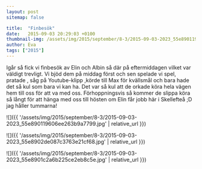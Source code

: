 ```yaml
---
layout: post
sitemap: false

title:  "Finbesök"
date:   2015-09-03 20:29:03 +0100
thumbnail-img: /assets/img/2015/september/8-3/2015-09-03-2023_55e890119606ee263b9a7799.jpg
author: Eva
tags: ["2015"]
---
```


Igår så fick vi finbesök av Elin och Albin så där på eftermiddagen vilket var väldigt trevligt. Vi bjöd dem på middag först och sen spelade vi spel, pratade , såg på Youtube-klipp ,körde till Max för kvällsmål och bara hade det så kul som bara vi kan ha. Det var så kul att de orkade köra hela vägen hem till oss för att va med oss. Förhoppningsvis så kommer de slippa köra så långt för att hänga med oss till hösten om Elin får jobb här i Skellefteå ;D jag håller tummarna!

![]({{ '/assets/img/2015/september/8-3/2015-09-03-2023_55e890119606ee263b9a7799.jpg'  | relative_url }})

![]({{ '/assets/img/2015/september/8-3/2015-09-03-2023_55e8902de087c3763e21cf68.jpg'  | relative_url }})

![]({{ '/assets/img/2015/september/8-3/2015-09-03-2023_55e8901c2a6b225ce2eb8c5e.jpg'  | relative_url }})

